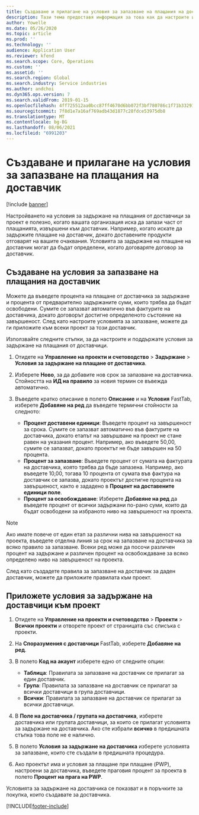 ```yaml
---
title: Създаване и прилагане на условия за запазване на плащания на доставчик
description: Тази тема предоставя информация за това как да настроите и поддържате условия за задържане на плащания от доставчици.
author: Yowelle
ms.date: 05/26/2020
ms.topic: article
ms.prod: ''
ms.technology: ''
audience: Application User
ms.reviewer: kfend
ms.search.scope: Core, Operations
ms.custom: ''
ms.assetid: ''
ms.search.region: Global
ms.search.industry: Service industries
ms.author: andchoi
ms.dyn365.ops.version: 7
ms.search.validFrom: 2019-01-15
ms.openlocfilehash: 4ff725512aa0bcc87ff4670d6bb072f3bf780786c1f71b332914887f4d4ccf13
ms.sourcegitcommit: 7f8d1e7a16af769adb43d1877c28fdce53975db8
ms.translationtype: MT
ms.contentlocale: bg-BG
ms.lasthandoff: 08/06/2021
ms.locfileid: "6991203"
---
```

# <a name="create-and-apply-vendor-payment-retention-terms"></a>Създаване и прилагане на условия за запазване на плащания на доставчик

[!include [banner](../includes/banner.md)] 

Настройването на условия за задържане на плащания от доставчици за проект е полезно, когато вашата организация иска да запази част от плащанията, извършени към доставчик. Например, когато искате да задържите плащане на доставчик, докато доставените продукти отговарят на вашите очаквания. Условията за задържане на плащане на доставчик могат да бъдат определени, когато договаряте договор за доставчик.

## <a name="create-vendor-payment-retention-terms"></a>Създаване на условия за запазване на плащания на доставчик

Можете да въведете процента на плащане от доставчика за задържане и процента от предварително задържаните суми, които трябва да бъдат освободени. Сумите се запазват автоматично във фактурите на доставчика, докато договорът достигне определеното състояние на завършеност. След като настроите условията за запазване, можете да ги приложите към всеки проект за този доставчик.

Използвайте следните стъпки, за да настроите и поддържате условия за задържане на плащания от доставчици. 

1. Отидете на **Управление на проекти и счетоводство** > **Задържане** > **Условия за задържане на плащане от доставчика**.
2. Изберете **Ново**, за да добавите нов срок за запазване на доставчика. Стойността на **ИД на правило** за новия термин се въвежда автоматично. 
3. Въведете кратко описание в полето **Описание** и на **Условия** FastTab, изберете **Добавяне на ред** да въведете термични стойности за следното:

   - **Процент доставени единици**: Въведете процент на завършеност за срока. Сумите се запазват автоматично във фактурите на доставчика, докато етапът на завършване на проект не стане равен на указания процент. Например, ако въведете 50,00, сумите се запазват, докато проектът не бъде завършен на 50 процента.
   - **Процент за запазване**: Въведете процент от сумата на фактурата на доставчика, която трябва да бъде запазена. Например, ако въведете 10,00, тогава 10 процента от сумата във фактура на доставчик се запазва, докато проектът достигне процента на завършеност, както е зададено в **Процент на доставените единици поле**.
   - **Процент за освобождаване**: Изберете **Добавяне на ред** да въведете процент от всички задържани по-рано суми, които да бъдат освободени за избраното ниво на завършеност на проекта.

> [!NOTE]
> Ако имате повече от един етап за различни нива на завършеност на проекта, въведете отделна линия за срок на запазване на доставчика за всяко правило за запазване. Всеки ред може да посочи различен процент на задържане и различен процент на освобождаване за всяко определено ниво на завършеност на проекта.

След като създадете правила за запазване на доставчик за даден доставчик, можете да приложите правилата към проект.

## <a name="apply-vendor-retention-terms-to-a-project"></a>Приложете условия за задържане на доставчици към проект

1. Отидете на **Управление на проекти и счетоводство** > **Проекти** > **Всички проекти** и отворете проект от страницата със списъка с проекти.
2. На **Споразумения с доставчици** FastTab, изберете **Добавяне на ред**.
3. В полето **Код на акаунт** изберете едно от следните опции: 

   - **Таблица**: Правилата за запазване на доставчик се прилагат за един доставчик.
   - **Група**: Правилата за запазване на доставчик се прилагат за всички доставчици в група доставчици.
   - **Всички**: Правилата за запазване на доставчик се прилагат за всички доставчици.

4. В **Поле на доставчика / групата на доставчика**, изберете доставчика или групата доставчици, за които се прилагат условията за задържане на доставчика. Ако сте избрали **всичко** в предишната стъпка това поле не е налично.
5. В полето **Условия за задържане на доставчика** изберете условията за запазване, които сте създали в предишната процедура.
6. Ако проектът има и условия за плащане при плащане (PWP), настроени за доставчика, въведете праговия процент за проекта в полето **Процент на прага на PWP**.

Условията за задържане на доставчика се показват и в поръчките за покупка, които създавате за доставчика.


[!INCLUDE[footer-include](../includes/footer-banner.md)]